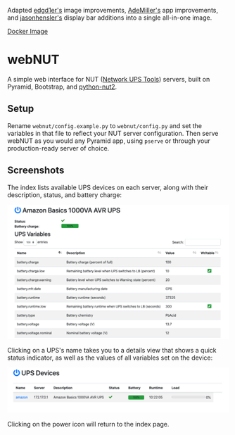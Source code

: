 Adapted [edgd1er's](https://github.com/edgd1er/docker-webnut) image improvements, [AdeMiller's](https://github.com/AdeMiller/webNUT) app improvements, and [jasonhensler's](https://github.com/jasonhensler/webNUT) display bar additions into a single all-in-one image.

[Docker Image](https://hub.docker.com/r/koukun42/webnut)

webNUT
======

A simple web interface for NUT ([Network UPS Tools][1])
servers, built on Pyramid, Bootstrap, and
[python-nut2][2].

[1]: http://www.networkupstools.org/ "Network UPS Tools"
[2]: https://github.com/george2/python-nut2 "python-nut2"

## Setup

Rename `webnut/config.example.py` to `webnut/config.py` and set the
variables in that file to reflect your NUT server configuration. Then
serve webNUT as you would any Pyramid app, using `pserve` or through
your production-ready server of choice.

## Screenshots

The index lists available UPS devices on each server, along with their description,
status, and battery charge:

![Index](screenshots/ups_index.png "Index")

Clicking on a UPS's name takes you to a details view that shows a quick
status indicator, as well as the values of all variables set on the
device:

![UPS View](screenshots/ups_view.png "UPS View")

Clicking on the power icon will return to the index page.
